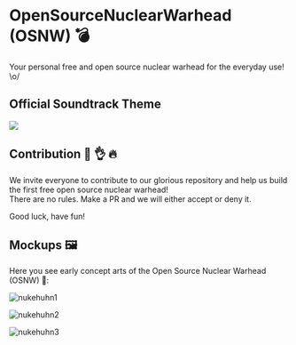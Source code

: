 # OpenSourceNuclearWarhead (OSNW) 💣 
Your personal free and open source nuclear warhead for the everyday use! \o/

## Official Soundtrack Theme
[![](http://img.youtube.com/vi/KXSUEU7ISfQ/0.jpg)](http://www.youtube.com/watch?v=KXSUEU7ISfQ)

## Contribution 💯 👌 🔥 
We invite everyone to contribute to our glorious repository and help us build the first free open source nuclear warhead!  
There are no rules. Make a PR and we will either accept or deny it.  

Good luck, have fun! 

## Mockups 🖼  

Here you see early concept arts of the Open Source Nuclear Warhead (OSNW) 🐔:  

![nukehuhn1](https://raw.githubusercontent.com/spacehuhn/OpenSourceNuclearWarhead/master/img/nukehuhn.jpg)  

![nukehuhn2](https://raw.githubusercontent.com/spacehuhn/OpenSourceNuclearWarhead/master/img/nukehuhn2.jpg)  

![nukehuhn3](https://raw.githubusercontent.com/spacehuhn/OpenSourceNuclearWarhead/master/img/space_bomb.png)  
